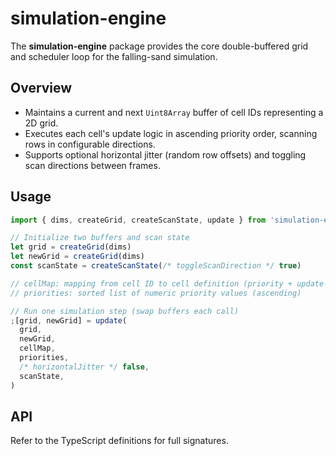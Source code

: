 # simulation-engine

The **simulation-engine** package provides the core double-buffered grid and scheduler loop for the falling-sand simulation.

## Overview

- Maintains a current and next `Uint8Array` buffer of cell IDs representing a 2D grid.
- Executes each cell's update logic in ascending priority order, scanning rows in configurable directions.
- Supports optional horizontal jitter (random row offsets) and toggling scan directions between frames.

## Usage

```ts
import { dims, createGrid, createScanState, update } from 'simulation-engine'

// Initialize two buffers and scan state
let grid = createGrid(dims)
let newGrid = createGrid(dims)
const scanState = createScanState(/* toggleScanDirection */ true)

// cellMap: mapping from cell ID to cell definition (priority + update method)
// priorities: sorted list of numeric priority values (ascending)

// Run one simulation step (swap buffers each call)
;[grid, newGrid] = update(
  grid,
  newGrid,
  cellMap,
  priorities,
  /* horizontalJitter */ false,
  scanState,
)
```

## API

Refer to the TypeScript definitions for full signatures.

